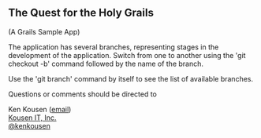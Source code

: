 The Quest for the Holy Grails
-----------------------------
(A Grails Sample App)

The application has several branches, representing stages in the development of the application. Switch from one to another using the 'git checkout -b' command followed by the name of the branch.

Use the 'git branch' command by itself to see the list of available branches.

Questions or comments should be directed to

Ken Kousen ([email](mailto:ken.kousen@kousenit.com))  
[Kousen IT, Inc.](http://www.kousenit.com)  
[@kenkousen](http://twitter.com/kenkousen)
